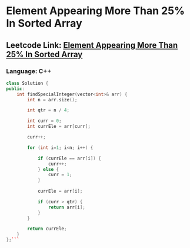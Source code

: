 # Element Appearing More Than 25% In Sorted Array

## Leetcode Link: [Element Appearing More Than 25% In Sorted Array](https://leetcode.com/problems/element-appearing-more-than-25%-in-sorted-array/)
### Language: C++

```cpp
class Solution {
public:
    int findSpecialInteger(vector<int>& arr) {
        int n = arr.size();

        int qtr = n / 4;

        int curr = 0;
        int currEle = arr[curr];

        curr++;

        for (int i=1; i<n; i++) {

            if (currEle == arr[i]) {
                curr++;
            } else {
                curr = 1;
            }
            
            currEle = arr[i];

            if (curr > qtr) {
                return arr[i];
            }
        }

        return currEle;
    }
};```



